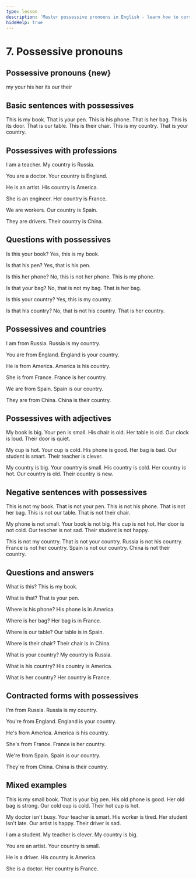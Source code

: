 ```yaml
---
type: lesson
description: 'Master possessive pronouns in English - learn how to correctly use my, your, his, her, its, our, and their in everyday conversations. Perfect for beginners!'
hideHelp: true
---
```


# 7. Possessive pronouns

## Possessive pronouns {new}

my
your
his
her
its
our
their

## Basic sentences with possessives

This is my book.
That is your pen.
This is his phone.
That is her bag.
This is its door.
That is our table.
This is their chair.
This is my country.
That is your country.

## Possessives with professions

I am a teacher.
My country is Russia.

You are a doctor.
Your country is England.

He is an artist.
His country is America.

She is an engineer.
Her country is France.

We are workers.
Our country is Spain.

They are drivers.
Their country is China.

## Questions with possessives

Is this your book?
Yes, this is my book.

Is that his pen?
Yes, that is his pen.

Is this her phone?
No, this is not her phone.
This is my phone.

Is that your bag?
No, that is not my bag.
That is her bag.

Is this your country?
Yes, this is my country.

Is that his country?
No, that is not his country.
That is her country.

## Possessives and countries

I am from Russia.
Russia is my country.

You are from England.
England is your country.

He is from America.
America is his country.

She is from France.
France is her country.

We are from Spain.
Spain is our country.

They are from China.
China is their country.

## Possessives with adjectives

My book is big.
Your pen is small.
His chair is old.
Her table is old.
Our clock is loud.
Their door is quiet.

My cup is hot.
Your cup is cold.
His phone is good.
Her bag is bad.
Our student is smart.
Their teacher is clever.

My country is big.
Your country is small.
His country is cold.
Her country is hot.
Our country is old.
Their country is new.

## Negative sentences with possessives

This is not my book.
That is not your pen.
This is not his phone.
That is not her bag.
This is not our table.
That is not their chair.

My phone is not small.
Your book is not big.
His cup is not hot.
Her door is not cold.
Our teacher is not sad.
Their student is not happy.

This is not my country.
That is not your country.
Russia is not his country.
France is not her country.
Spain is not our country.
China is not their country.

## Questions and answers

What is this?
This is my book.

What is that?
That is your pen.

Where is his phone?
His phone is in America.

Where is her bag?
Her bag is in France.

Where is our table?
Our table is in Spain.

Where is their chair?
Their chair is in China.

What is your country?
My country is Russia.

What is his country?
His country is America.

What is her country?
Her country is France.

## Contracted forms with possessives

I'm from Russia.
Russia is my country.

You're from England.
England is your country.

He's from America.
America is his country.

She's from France.
France is her country.

We're from Spain.
Spain is our country.

They're from China.
China is their country.

## Mixed examples

This is my small book.
That is your big pen.
His old phone is good.
Her old bag is strong.
Our cold cup is cold.
Their hot cup is hot.

My doctor isn't busy.
Your teacher is smart.
His worker is tired.
Her student isn't late.
Our artist is happy.
Their driver is sad.

I am a student.
My teacher is clever.
My country is big.

You are an artist.
Your country is small.

He is a driver.
His country is America.

She is a doctor.
Her country is France.
